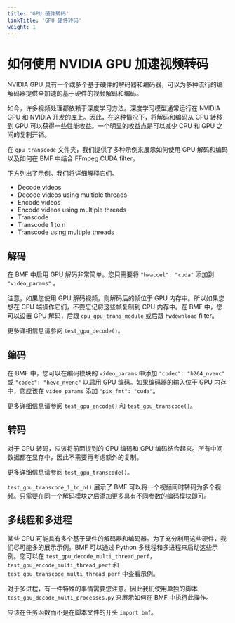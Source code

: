 ```yaml
---
title: 'GPU 硬件转码'
linkTitle: 'GPU 硬件转码'
weight: 1
---
```


# 如何使用 NVIDIA GPU 加速视频转码

NVIDIA GPU 具有一个或多个基于硬件的解码器和编码器，可以为多种流行的编解码器提供全加速的基于硬件的视频解码和编码。

如今，许多视频处理都依赖于深度学习方法。深度学习模型通常运行在 NVIDIA GPU 和 NVIDIA 开发的库上。因此，在这种情况下，将解码和编码从 CPU 转移到 GPU 可以获得一些性能收益。一个明显的收益点是可以减少 CPU 和 GPU 之间的复制开销。

在 `gpu_transcode` 文件夹，我们提供了多种示例来展示如何使用 GPU 解码和编码以及如何在 BMF 中结合 FFmpeg CUDA filter。

下方列出了示例。我们将详细解释它们。

- Decode videos
- Decode videos using multiple threads
- Encode videos
- Encode videos using multiple threads
- Transcode
- Transcode 1 to n
- Transcode using multiple threads

## 解码

在 BMF 中启用 GPU 解码非常简单。您只需要将 `"hwaccel": "cuda"` 添加到 `"video_params"` 。

注意，如果您使用 GPU 解码视频，则解码后的帧位于 GPU 内存中。所以如果您想在 CPU 端操作它们，不要忘记将这些帧复制到 CPU 内存中。在 BMF 中，您可以设置 GPU 解码，后跟 `cpu_gpu_trans_module` 或后跟 `hwdownload` filter。

更多详细信息请参阅 `test_gpu_decode()`。

## 编码

在 BMF 中，您可以在编码模块的 `video_params` 中添加 `"codec": "h264_nvenc"` 或 `"codec": "hevc_nvenc"` 以启用 GPU 编码。如果编码器的输入位于 GPU 内存中，您应该在 `video_params` 添加 `"pix_fmt": "cuda"`。

更多详细信息请参阅 `test_gpu_encode()` 和 `test_gpu_transcode()`。

## 转码

对于 GPU 转码，应该将前面提到的 GPU 编码和 GPU 编码结合起来。所有中间数据都在显存中，因此不需要再考虑额外的复制。

更多详细信息请参阅 `test_gpu_transcode()`。

`test_gpu_transcode_1_to_n()` 展示了 BMF 可以将一个视频同时转码为多个视频。只需要在同一个解码模块之后添加更多具有不同参数的编码模块即可。

## 多线程和多进程

某些 GPU 可能具有多个基于硬件的解码器和编码器。为了充分利用这些硬件，我们尽可能多的展示示例。BMF 可以通过 Python 多线程和多进程来启动这些示例。您可以在 `test_gpu_decode_multi_thread_perf`，`test_gpu_encode_multi_thread_perf` 和 `test_gpu_transcode_multi_thread_perf` 中查看示例。

对于多进程，有一件特殊的事情需要您注意。因此我们使用单独的脚本 `test_gpu_decode_multi_processes.py` 来展示如何在 BMF 中执行此操作。

应该在任务函数而不是在脚本文件的开头 `import bmf`。